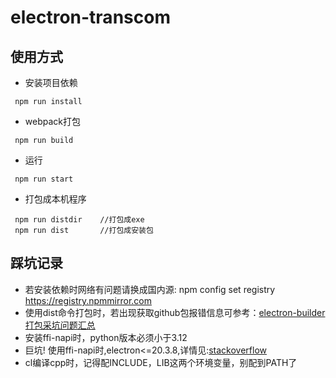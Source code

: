 # electron-transcom

## 使用方式
- 安装项目依赖
```
 npm run install   
```
- webpack打包
```
 npm run build   
```
- 运行
```
 npm run start 
```
- 打包成本机程序
```
 npm run distdir    //打包成exe
 npm run dist       //打包成安装包
```

## 踩坑记录
<!--npm安装依赖时总出问题，pnpm很好用，安装方式: npm -g install pnpm   但当使用electron-builder打包时，ffi-napi的dev依赖模块不会被自动打包，故不推荐了-->
<!-- - pnpm dist 命令有默认行为，会打包成一个zip，所以用npm run dist -->
- 若安装依赖时网络有问题请换成国内源: npm config set registry https://registry.npmmirror.com
- 使用dist命令打包时，若出现获取github包报错信息可参考：[electron-builder打包采坑问题汇总](https://zhuanlan.zhihu.com/p/248742896)
- 安装ffi-napi时，python版本必须小于3.12
- 巨坑! 使用ffi-napi时,electron<=20.3.8,详情见:[stackoverflow](https://stackoverflow.com/questions/75668307/error-in-native-callback-using-ffi-napi-in-electron-and-electron-builder)
- cl编译cpp时，记得配INCLUDE，LIB这两个环境变量，别配到PATH了